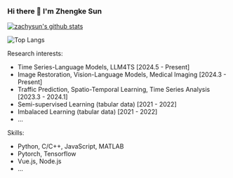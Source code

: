 ### Hi there 👋 I'm Zhengke Sun

<a href="https://github.com/zachysun">
 <img align="center" src="https://github-readme-stats.vercel.app/api?username=zachysun&show_icons=truet&include_all_commits=True&hide=contribs" alt="zachysun's github stats" />
 </a>
 
 ![Top Langs](https://github-readme-stats.vercel.app/api/top-langs/?username=zachysun&layout=compact)

Research interests:

- Time Series-Language Models, LLM4TS [2024.5 - Present]
- Image Restoration, Vision-Language Models, Medical Imaging [2024.3 - Present]
- Traffic Prediction, Spatio-Temporal Learning, Time Series Analysis [2023.3 - 2024.1]
- Semi-supervised Learning (tabular data) [2021 - 2022]
- Imbalaced Learning (tabular data) [2021 - 2022]
- ...

Skills:

- Python, C/C++, JavaScript, MATLAB
- Pytorch, Tensorflow
- Vue.js, Node.js
- ...
